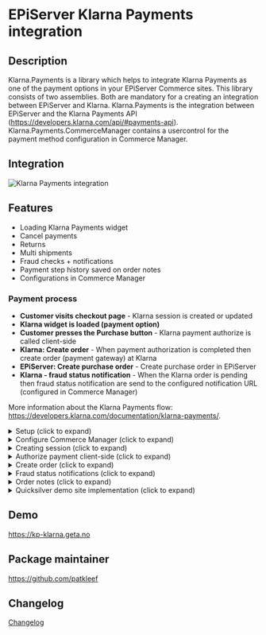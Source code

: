 # EPiServer Klarna Payments integration

## Description

Klarna.Payments is a library which helps to integrate Klarna Payments as one of the payment options in your EPiServer Commerce sites.
This library consists of two assemblies. Both are mandatory for a creating an integration between EPiServer and Klarna.
Klarna.Payments is the integration between EPiServer and the Klarna Payments API (https://developers.klarna.com/api/#payments-api).
Klarna.Payments.CommerceManager contains a usercontrol for the payment method configuration in Commerce Manager.

## Integration

![Klarna Payments integration](https://github.com/Geta/Klarna/raw/master/docs/images/klarna-payments-integration.png)

## Features

- Loading Klarna Payments widget
- Cancel payments
- Returns
- Multi shipments
- Fraud checks + notifications
- Payment step history saved on order notes
- Configurations in Commerce Manager

### Payment process

- **Customer visits checkout page** - Klarna session is created or updated
- **Klarna widget is loaded (payment option)**
- **Customer presses the Purchase button** - Klarna payment authorize is called client-side
- **Klarna: Create order** - When payment authorization is completed then create order (payment gateway) at Klarna
- **EPiServer: Create purchase order** - Create purchase order in EPiServer
- **Klarna - fraud status notification** - When the Klarna order is pending then fraud status notification are send to the configured notification URL (configured in Commerce Manager)

More information about the Klarna Payments flow: https://developers.klarna.com/documentation/klarna-payments/.

<details>
  <summary>Setup (click to expand)</summary>

Start by installing NuGet packages (use [NuGet](https://nuget.episerver.com/)):

    Install-Package Klarna.Payments.v3

For the Commerce Manager site run the following package:

    Install-Package Klarna.Payments.CommerceManager.v3

</details>
<details>
  <summary>Configure Commerce Manager (click to expand)</summary>

Login into Commerce Manager and open **Administration -> Order System -> Payments**. Then click **New** and in **Overview** tab fill:

- **Name(\*)**
- **System Keyword(\*)** - KlarnaPayments (the integration will not work when something else is entered in this field)
- **Language(\*)** - allows a specific language to be specified for the payment gateway
- **Class Name(\*)** - choose **Klarna.Payments.KlarnaPaymentGateway**
- **Payment Class(\*)** - choose **Mediachase.Commerce.Orders.OtherPayment**
- **IsActive** - **Yes**
- **Supports Recurring** - **No** - this Klarna Payments integration does not support recurring payments

(\*) mandatory

- select shipping methods available for this payment

![Payment method settings](/docs/screenshots/payment-overview.PNG?raw=true "Payment method settings")

- navigate to parameters tab and fill out the Klarna configurations. Configurations are market specific so first select a market. (see screenshot below)

**Connection string**

Connection string configurations for the connection with the Klarna APi. See the Klarna documentation for the API endpoints: https://developers.klarna.com/api/#api-urls. Klarna API requires HTTPS.

**Widget settings**

Set the colors and border size for the Klarna widget. The Klarna logo should be placed by the developer somewhere on the checkout/payment page.

**Other settings**

After payment is completed the [confirmation url](https://developers.klarna.com/api/#payments-api__create-a-new-credit-sessionmerchant_urls__confirmation) must be called. This can be done with this method:

```csharp
var result = _klarnaPaymentsService.Complete(purchaseOrder);
if (result.IsRedirect)
{
    return Redirect(result.RedirectUrl);
}
```

In Quicksilver the order confirmation page URL would look something like this: '/en/checkout/order-confirmation'.

[Notification url](https://developers.klarna.com/api/#payments-api__create-a-new-credit-sessionmerchant_urls__notification) is called by Klarna for fraud updates. See further in the documentation for an example implementation or in the [demo site](/demo/Sources/EPiServer.Reference.Commerce.Site/Features/Checkout/Controllers/KlarnaPaymentController.cs#L63) and would be '/klarnaapi/fraud'. The 'Send product and image URL' checkbox indicates if the product (in cart) page and image URL should be sent to Klarna. When the 'Use attachment' checkbox is checked the developer should send extra information to Klarna. See the Klarna documentation for more explanation: https://developers.klarna.com/documentation/klarna-payments/integration-guide/create-session/#extra-merchant-data.

The 'Pre-assesment' field indicates if customer information should be sent to Klarna prior to authorization. Klarna will review this information to verify if the customer can buy via Klarna. This option is only available in the U.S. market and will be ignored for all other markets. Below a code snippet for sending customer information. An implementation of the ISessionBuilder can be used for setting this information. The ISessionBuilder is explained later in this document.

```
sessionRequest.Customer = new Customer
{
    DateOfBirth = "1980-01-01",
    Gender = "Male",
    LastFourSsn = "1234"
};
```

![Payment method settings](/docs/screenshots/payment-parameters.PNG?raw=true "Payment method parameters")

**Note: If the parameters tab is empty (or gateway class is missing), make sure you have installed the commerce manager nuget (see above)**

**Taxes: If the line items prices already include sales tax - make sure that PricesIncludeTax is set to true. This can be configured per market in Episerver Commerce. Default is false.**

- In the **Markets** tab select a market for which this payment will be available.
  </details>

<details>
  <summary>Creating session (click to expand)</summary>

A session at Klarna should be created when the visitor is on the checkout page. The CreateOrUpdateSession method will create a new session when it does not exists or update the current one. This method also accepts an optional parameter of the type IDictionary<string, object>. This parameter can be used to pass extra information that can be used in the session builder.

```
await _klarnaPaymentsService.CreateOrUpdateSession(Cart);
```

It's possible to create an implementation of the ISessionBuilder. The Build method is called after all default values are set. This way the developer is able to override values or set missing values. MerchantReference1 is used for the PO number from Episerver, MerchantReference2 can be used for additional data for that order which the merchant can then use to search and locate that particular order in the Klarna Portal (example below in DemoSessionBuilder). The includePersonalInformation parameter indicates if personal information can be sent to Klarna. There are some restrictions for certain countries. For example, countries in the EU can only send personal information once customer has actively selected a Klarna payment method. For more details on legal & privacy [see here](https://developers.klarna.com/documentation/klarna-payments/legal-privacy/). Below an example implementation of a DemoSessionBuilder.

```
public class DemoSessionBuilder : ISessionBuilder
{
        public Session Build(Session session, ICart cart, PaymentsConfiguration configuration, IDictionary<string, object> dic = null, bool includePersonalInformation = false)
    {
        if (includePersonalInformation && paymentsConfiguration.CustomerPreAssessment)
        {
            session.Customer = new Customer
            {
                DateOfBirth = "1980-01-01",
                Gender = "Male",
                LastFourSsn = "1234"
            };
        }
        session.MerchantReference2 = "12345";

        if (configuration.UseAttachments)
        {
            var converter = new IsoDateTimeConverter
            {
                DateTimeFormat = "yyyy'-'MM'-'dd'T'HH':'mm':'ss'Z'"
            };

            var customerAccountInfos = new List<Dictionary<string, object>>
            {
                new Dictionary<string, object>
                {
                    { "unique_account_identifier",  "Test Testperson" },
                    { "account_registration_date", DateTime.Now },
                    { "account_last_modified", DateTime.Now }
                }
            };

            var emd = new Dictionary<string, object>
            {
                { "customer_account_info", customerAccountInfos}
            };

            session.Attachment = new Attachment
            {
                ContentType = "application/vnd.klarna.internal.emd-v2+json",
                Body = JsonConvert.SerializeObject(emd, converter)
            };
        }
        return session;
    }
}
```

The following properties are set by default (read from current cart and payment method configurations):

- **PurchaseCountry**
- **MerchantUrl.Confirmation**
- **MerchantUrl.Notification**
- **Options**
- **OrderAmount**
- **PurchaseCurrency**
- **Locale**
- **OrderLines**
- **ShippingAddress**
- **BillingAddress**

Read more about the different parameters: https://developers.klarna.com/api/#payments-api-create-a-new-credit-session.

When the 'Use attachment' checkbox is checked extra information can be send to Klarna. The code snippet above (DemoSessionBuilder) shows an example how you can implement this. Full documentation about this topic can be found here: https://developers.klarna.com/documentation/klarna-payments/integration-guide/create-session/#extra-merchant-data.

</details>

<details>
  <summary>Authorize payment client-side (click to expand)</summary>

The last step just before creating an order is to do an [authorization call](https://developers.klarna.com/documentation/klarna-payments/integration-guide/authorize/). In this call we will provide Klarna with any missing personal information (which might be missing due to legislation). Up until now no personal information might have been synced to Klarna, which makes risk assessment quite hard to accomplish. During the authorize call we provide Klarna with the required personal information (billing-/shipping address, customer info). Klarna will conduct a full risk assessment after which it will provide immediate feedback, which is described on the previously linked [docs](https://developers.klarna.com/documentation/klarna-payments/integration-guide/authorize/).
As Quicksilver supports both authenticated and anonymous checkout, we have multiple ways to retrieve personal information for the current customer.

Ways to retrieve personal information (PI):

- Authenticated user
  - In this case we expect that (most of) the personal information exists server side. We do an api call to the provided KlarnaPaymentController (url: "/klarnaapi/personal") to retrieve personal information. Due to the way the Quicksilver checkout process is set up, we have to provide the currently selected billing address id; because it is not stored server side (yet).
- Anonymous user
  - In this case we expect that no information exists server side. We retrieve personal information from form fields and use that to populate the object with personal information.

If anything goes wrong it could be that the Klarna widget will display a pop-up, allowing the user to recover from any errors. In case of non-recoverable error(s); the widget should be hidden and we should inform the user to select a different payment method. If the authorization is not approved, also check the show_form value returned, if it is false, then do not show the Klarna payment method anymore to the user in that user session. The happy flow (no errors) would mean that we will retrieve an authorization token from Klarna and can continue with the checkout process.
Receiving an authorization token means that the risk assessment succeeded and we're able to complete the order. The authorization token is provided during the form post to Epi (purchase). This authorization token is important because it allows us to make sure no changes were made client side (as you can change the cart items in the authorization call as well).

**Checkout flow:**

Step 1: Showing checkout page (by default no personal information is shared)
- Server side - During checkout we use the CreateOrUpdateSession to update the session at Klarna (this does not contain any PI)

Step 2: Placing order (personal information is shared)
- Client side - When the user clicks on 'Place order' we use the Klarna javascript library to do an authorize call, providing the necessary customer information. Best practice is to disable the place order button after the user clicks it to prevent subsequent calls.
  - If authorize succeeds we receive an authorization token, which we add to the checkout form and pass on to our server
  - If authorize fails, for example if there are no offers based on the user's personal info, we flip a boolean on the user's cart server side. That boolean will allow the CreateOrUpdateSession to send PI to Klarna in any subsequent call (IKlarnaPaymentsService - AllowedToSharePersonalInformation).
- Server side - After authorize we take our cart and using this session and the authorization token we can create an order in Klarna.
  - If creating an order fails, the authorize request has been tampered with and the payment fails

In your own implementation you can use Klarna.Payments.js as a reference implementation. The existing Checkout.js has been modified slightly in order to 1. (re-)load the Klarna widget after updating the order summary and 2. do an authorization call to epi on `jsCheckoutForm` submit.

### Finalizing
The user may, in some cases, need to introduce data a second time (e.g. providing a legal authorization, or selecting a bank account). We call this the finalize step.

By default, the SDK performs authorization and finalization automatically after each other, but you can request to perform these separately if the flow in your app requires it. If that’s the case, your listener will be notified with a `finalizeRequired` parameter set to `true`.

If the session needs to be finalized, you’ll need to perform this last step to get an authorization token. The finalization should be done just before the purchase is completed, meaning the last step in a multi-step checkout.

You can finalize the session by calling the view’s `finalize()` method.

For more information please see: [Klarna Payments Step by Step](https://developers.klarna.com/documentation/in-app/overview/steps-klarna-payments/#finalizing).
</details>

<details>
  <summary>Create order (click to expand)</summary>

The KlarnaPaymentGateway will create an order at Klarna when the authorization (client-side) is done. The ISessionBuilder is called again to override the default values or set other extra values when necessary. When the Gateway returns true (indicating the payment is processed) a PurchaseOrder can be created. This should be done by the developer, the QuickSilver demo site contains an example implementation.

</details>

<details>
  <summary>Fraud status notifications (click to expand)</summary>
  
In Commerce Manager the notification URL can be configured. Klarna will call this URL for notifications for an orders that needs an additional review (fraud reasons). The IKlarnaPaymentsService includes a method for handling fraud notifications. Below an example implementation.

```
[Route("fraud/")]
[AcceptVerbs("Post")]
[HttpPost]
public IHttpActionResult FraudNotification()
{
    var requestParams = Request.Content.ReadAsStringAsync().Result;

    _log.Error("KlarnaPaymentController.FraudNotification called: " + requestParams);

    if (!string.IsNullOrEmpty(requestParams))
    {
        var notification = JsonConvert.DeserializeObject<NotificationModel>(requestParams);

        _klarnaPaymentsService.FraudUpdate(notification);
    }
    return Ok();
}

When a payment needs an additional review, the payment in EPiServer is set to the status PENDING and the order to ONHOLD. When the fraud status callback URL is called and the payment is accepted the payment status will be set to PROCESSED and the order to ONHOLD. If the payment is rejected by Klarna the payment status is set to FAILED.
```

</details>

<details>
  <summary>Order notes (click to expand)</summary>
  
The KlarnaPaymentGateway save notes about payment updates at the order.

![Order notes](/docs/screenshots/order-notes.PNG?raw=true "Order notes")

</details>

<details>
  <summary>Quicksilver demo site implementation (click to expand)</summary>
  
This repository includes the [Quicksilver demo site](https://github.com/Geta/Klarna/tree/master/demo) which contains an example implementation of this package. The implementation requires both frontend and backend changes.

**Start page setting**

When running the demo code in this repository make sure to enable Klarna Payments on the start page (Commerce tab).

**Load Klarna JS script**

Load the Klarna API Javascript.

```
    <script src="https://x.klarnacdn.net/kp/lib/v1/api.js" async></script>
```

**Frontend implementation**

There are a few frontend changes that are required.

- Load and initialize (define settings) the Klarna Payments widget
- Authorize payment when visitor clicks the purchase button. The authorize action can be used to send some additional personal. Some countries (EU) we can only send personal information in the last (authorize) step. See more info about the [authorize step here](https://developers.klarna.com/documentation/klarna-payments/integration-guide/authorize/)

Example implementation: [Klarna.Payments.js](/demo/Sources/EPiServer.Reference.Commerce.Site/Scripts/js/Klarna.Payments.js)

**API controller - frontend and callback communication**

The `KlarnaPaymentController` contains actions that are used by the frontend and an action that is used by Klarna for fraud notifications.

- GetpersonalInformation - Get personal information for the authorization call. See the section 'Call authorize client-side' for more explanation.
- AllowSharingOfPersonalInformation - Check if the personal information can be shared. See the section 'Call authorize client-side' for more explanation.
- FraudNotification - Endpoint for fraud notifications pushed by Klarna. This URL can be configured in Commerce Manager, see the 'Configure Commerce Manager' section.

**Load and display payment - QuickSilver**

- [\_KlarnaPayments.cshtml](/demo/Sources/EPiServer.Reference.Commerce.Site/Views/Payment/_KlarnaPayments.cshtml) - display Klarna Payment method
- [\_KlarnaPaymentsConfirmation.cshtml](/demo/Sources/EPiServer.Reference.Commerce.Site/Views/Shared/_KlarnaPaymentsConfirmation.cshtml) - Klarna Payments confirmation view
- [KlarnaPaymentsPaymentMethod.cs](/demo/Sources/EPiServer.Reference.Commerce.Site/Features/Payment/PaymentMethods/KlarnaPaymentsPaymentMethod.cs)
  - See PostProcess - Set the payment status to pending when the fraud status is pending
- Implement AuthorizationToken on the [CheckoutViewModel](/demo/Sources/EPiServer.Reference.Commerce.Site/Features/Checkout/ViewModels/CheckoutViewModel.cs), add hiddenfield on [Single-](/demo/Sources/EPiServer.Reference.Commerce.Site/Views/Checkout/SingleShipmentCheckout.cshtml) and [MultiShipmentCheckout.cshtml](/demo/Sources/EPiServer.Reference.Commerce.Site/Views/Checkout/MultiShipmentCheckout.cshtml)

**Process payment - QuickSilver**

- [CheckoutService](/demo/Sources/EPiServer.Reference.Commerce.Site/Features/Checkout/Services/CheckoutService.cs) `CreateAndAddPaymentToCart` - Set authorization token on payment object. This should be done before calling the payment gateway - `cart.ProcessPayments(_paymentProcessor, _orderGroupCalculator)`
- Call `CreateOrUpdateSession` method in the Index, Update and ChangeAddress action of the [CheckoutController](/demo/Sources/EPiServer.Reference.Commerce.Site/Features/Checkout/Controllers/CheckoutController.cs)
- Call the `Complete` to redirect the visitor to the confirmation page after creating a PurchaseOrder

Note: if you're not using serialized carts you need to set the OrderNumberMethod property on the cart like below code snippet. This package contains an implementation of the IOrderNumberGenerator. During payment authorization (so before a purchase order is created) it's mandatory to send the order number to Klarna. The custom implementation in the package generates an order number and saves it on the cart. When the SaveAsPurchaseOrder method is called the implementation will return the generated order number from the cart.

```
if (cart is Mediachase.Commerce.Orders.Cart) // old (not serialized) carts don't use the IOrderNumberGenerator
{
    var orderNumberGenerator = ServiceLocator.Current.GetInstance<IOrderNumberGenerator>();
    ((Mediachase.Commerce.Orders.Cart)cart).OrderNumberMethod = orderNumberGenerator.GenerateOrderNumber;
}
```

</details>

## Demo

https://kp-klarna.geta.no

## Package maintainer

https://github.com/patkleef

## Changelog

[Changelog](../../CHANGELOG.md)
